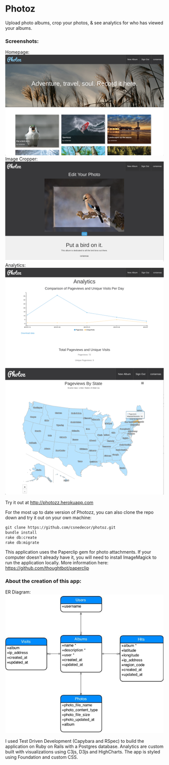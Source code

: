 <h1>Photoz</h1>

Upload photo albums, crop your photos, & see analytics for who has viewed your albums.

<h3>Screenshots:</h3>

Homepage:
![Homepage](app/assets/images/homepage-screenshot.png?raw=true)
Image Cropper:
![Image Cropper](app/assets/images/image-cropper-screenshot.png?raw=true)
Analytics:
![Pageviews Analytics](app/assets/images/pageviews-screenshot.png?raw=true)
![Location Analytics](app/assets/images/locations-screenshot.png?raw=true)

Try it out at http://photozz.herokuapp.com

For the most up to date version of Photozz, you can also clone the repo down and try it out on your own machine:

```
git clone https://github.com/csnedecor/photoz.git
bundle install
rake db:create
rake db:migrate
```

This application uses the Paperclip gem for photo attachments. If your computer doesn't already have it, you will need to install ImageMagick to run the application locally.  More information here: https://github.com/thoughtbot/paperclip

<h3>About the creation of this app:</h3>

ER Diagram:
![ER Diagram](app/assets/images/er-diagram.jpg?raw=true)

I used Test Driven Development (Capybara and RSpec) to build the application on Ruby on Rails with a Postgres database. Analytics are custom built with visualizations using C3js, D3js and HighCharts. The app is styled using Foundation and custom CSS.
